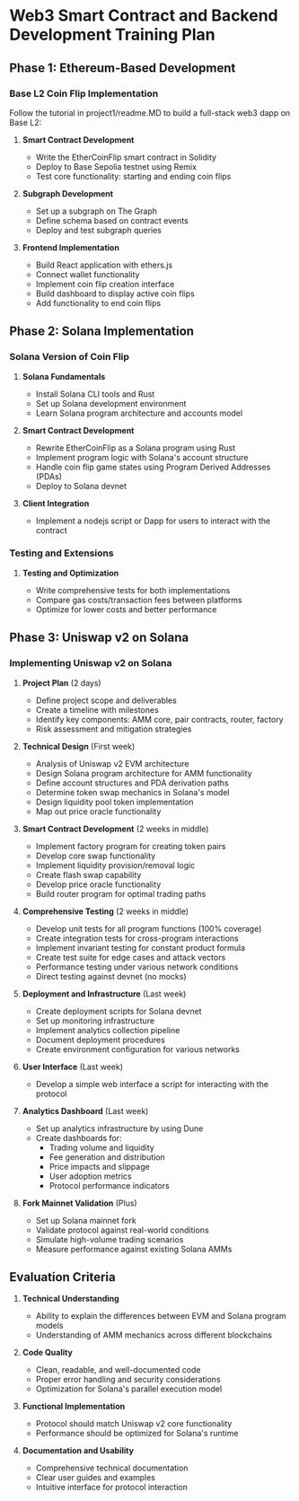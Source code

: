 # Web3 Smart Contract and Backend Development Training Plan

## Phase 1: Ethereum-Based Development

### Base L2 Coin Flip Implementation

Follow the tutorial in project1/readme.MD to build a full-stack web3 dapp on Base L2:

1. **Smart Contract Development**

   - Write the EtherCoinFlip smart contract in Solidity
   - Deploy to Base Sepolia testnet using Remix
   - Test core functionality: starting and ending coin flips

2. **Subgraph Development**

   - Set up a subgraph on The Graph
   - Define schema based on contract events
   - Deploy and test subgraph queries

3. **Frontend Implementation**
   - Build React application with ethers.js
   - Connect wallet functionality
   - Implement coin flip creation interface
   - Build dashboard to display active coin flips
   - Add functionality to end coin flips

## Phase 2: Solana Implementation

### Solana Version of Coin Flip

1. **Solana Fundamentals**

   - Install Solana CLI tools and Rust
   - Set up Solana development environment
   - Learn Solana program architecture and accounts model

2. **Smart Contract Development**

   - Rewrite EtherCoinFlip as a Solana program using Rust
   - Implement program logic with Solana's account structure
   - Handle coin flip game states using Program Derived Addresses (PDAs)
   - Deploy to Solana devnet

3. **Client Integration**

   - Implement a nodejs script or Dapp for users to interact with the contract

### Testing and Extensions

1. **Testing and Optimization**

   - Write comprehensive tests for both implementations
   - Compare gas costs/transaction fees between platforms
   - Optimize for lower costs and better performance

## Phase 3: Uniswap v2 on Solana

### Implementing Uniswap v2 on Solana

1. **Project Plan** (2 days)

   - Define project scope and deliverables
   - Create a timeline with milestones
   - Identify key components: AMM core, pair contracts, router, factory
   - Risk assessment and mitigation strategies

2. **Technical Design** (First week)

   - Analysis of Uniswap v2 EVM architecture
   - Design Solana program architecture for AMM functionality
   - Define account structures and PDA derivation paths
   - Determine token swap mechanics in Solana's model
   - Design liquidity pool token implementation
   - Map out price oracle functionality

3. **Smart Contract Development** (2 weeks in middle)

   - Implement factory program for creating token pairs
   - Develop core swap functionality
   - Implement liquidity provision/removal logic
   - Create flash swap capability
   - Develop price oracle functionality
   - Build router program for optimal trading paths

4. **Comprehensive Testing** (2 weeks in middle)

   - Develop unit tests for all program functions (100% coverage)
   - Create integration tests for cross-program interactions
   - Implement invariant testing for constant product formula
   - Create test suite for edge cases and attack vectors
   - Performance testing under various network conditions
   - Direct testing against devnet (no mocks)

5. **Deployment and Infrastructure** (Last week)

   - Create deployment scripts for Solana devnet
   - Set up monitoring infrastructure
   - Implement analytics collection pipeline
   - Document deployment procedures
   - Create environment configuration for various networks

6. **User Interface** (Last week)

   - Develop a simple web interface a script for interacting with the protocol

7. **Analytics Dashboard** (Last week)

   - Set up analytics infrastructure by using Dune
   - Create dashboards for:
     - Trading volume and liquidity
     - Fee generation and distribution
     - Price impacts and slippage
     - User adoption metrics
     - Protocol performance indicators

8. **Fork Mainnet Validation** (Plus)

   - Set up Solana mainnet fork
   - Validate protocol against real-world conditions
   - Simulate high-volume trading scenarios
   - Measure performance against existing Solana AMMs

## Evaluation Criteria

1. **Technical Understanding**

   - Ability to explain the differences between EVM and Solana program models
   - Understanding of AMM mechanics across different blockchains

2. **Code Quality**

   - Clean, readable, and well-documented code
   - Proper error handling and security considerations
   - Optimization for Solana's parallel execution model

3. **Functional Implementation**

   - Protocol should match Uniswap v2 core functionality
   - Performance should be optimized for Solana's runtime

4. **Documentation and Usability**
   - Comprehensive technical documentation
   - Clear user guides and examples
   - Intuitive interface for protocol interaction
